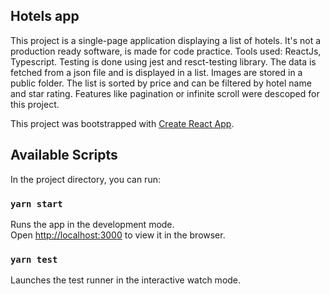 ## Hotels app

This project is a single-page application displaying a list of hotels.
It's not a production ready software, is made for code practice. 
Tools used: ReactJs, Typescript. Testing is done using jest and resct-testing library.
The data is fetched from a json file and is displayed in a list.
Images are stored in a public folder. 
The list is sorted by price and can be filtered by hotel name and star rating.
Features like pagination or infinite scroll were descoped for this project.

This project was bootstrapped with [Create React App](https://github.com/facebook/create-react-app).

## Available Scripts

In the project directory, you can run:

### `yarn start`

Runs the app in the development mode.\
Open [http://localhost:3000](http://localhost:3000) to view it in the browser.

### `yarn test`

Launches the test runner in the interactive watch mode.


